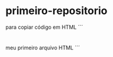 # primeiro-repositorio

para copiar código em HTML
´´´
<html>
  <h1></h1>meu primeiro arquivo HTML</h1>
</html>
´´´
